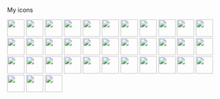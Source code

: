 My icons

<p align="left">
<a><img src="https://ise.web.app/icon/1.png" width="40" height="40" onmousedown="copyLink(1)" style="cursor:pointer;" /></a>
<a><img src="https://ise.web.app/icon/2.png" width="40" height="40" onmousedown="copyLink(2)" style="cursor:pointer;" /></a>
<a><img src="https://ise.web.app/icon/3.png" width="40" height="40" onmousedown="copyLink(3)" style="cursor:pointer;" /></a>
<a><img src="https://ise.web.app/icon/4.png" width="40" height="40" onmousedown="copyLink(4)" style="cursor:pointer;" /></a>
<a><img src="https://ise.web.app/icon/5.png" width="40" height="40" onmousedown="copyLink(5)" style="cursor:pointer;" /></a>
<a><img src="https://ise.web.app/icon/6.png" width="40" height="40" onmousedown="copyLink(6)" style="cursor:pointer;" /></a>
<a><img src="https://ise.web.app/icon/7.png" width="40" height="40" onmousedown="copyLink(7)" style="cursor:pointer;" /></a>
<a><img src="https://ise.web.app/icon/8.png" width="40" height="40" onmousedown="copyLink(8)" style="cursor:pointer;" /></a>
<a><img src="https://ise.web.app/icon/9.png" width="40" height="40" onmousedown="copyLink(9)" style="cursor:pointer;" /></a>
<a><img src="https://ise.web.app/icon/10.png" width="40" height="40" onmousedown="copyLink(10)" style="cursor:pointer;" /></a>
<a><img src="https://ise.web.app/icon/11.png" width="40" height="40" onmousedown="copyLink(11)" style="cursor:pointer;" /></a>
<a><img src="https://ise.web.app/icon/12.png" width="40" height="40" onmousedown="copyLink(12)" style="cursor:pointer;" /></a>
<a><img src="https://ise.web.app/icon/13.png" width="40" height="40" onmousedown="copyLink(13)" style="cursor:pointer;" /></a>
<a><img src="https://ise.web.app/icon/14.png" width="40" height="40" onmousedown="copyLink(14)" style="cursor:pointer;" /></a>
<a><img src="https://ise.web.app/icon/15.png" width="40" height="40" onmousedown="copyLink(15)" style="cursor:pointer;" /></a>
<a><img src="https://ise.web.app/icon/16.png" width="40" height="40" onmousedown="copyLink(16)" style="cursor:pointer;" /></a>
<a><img src="https://ise.web.app/icon/17.png" width="40" height="40" onmousedown="copyLink(17)" style="cursor:pointer;" /></a>
<a><img src="https://ise.web.app/icon/18.png" width="40" height="40" onmousedown="copyLink(18)" style="cursor:pointer;" /></a>
<a><img src="https://ise.web.app/icon/19.png" width="40" height="40" onmousedown="copyLink(19)" style="cursor:pointer;" /></a>
<a><img src="https://ise.web.app/icon/20.png" width="40" height="40" onmousedown="copyLink(20)" style="cursor:pointer;" /></a>
<a><img src="https://ise.web.app/icon/21.png" width="40" height="40" onmousedown="copyLink(21)" style="cursor:pointer;" /></a>
<a><img src="https://ise.web.app/icon/22.png" width="40" height="40" onmousedown="copyLink(22)" style="cursor:pointer;" /></a>
<a><img src="https://ise.web.app/icon/23.png" width="40" height="40" onmousedown="copyLink(23)" style="cursor:pointer;" /></a>
<a><img src="https://ise.web.app/icon/24.png" width="40" height="40" onmousedown="copyLink(24)" style="cursor:pointer;" /></a>
<a><img src="https://ise.web.app/icon/25.png" width="40" height="40" onmousedown="copyLink(25)" style="cursor:pointer;" /></a>
<a><img src="https://ise.web.app/icon/26.png" width="40" height="40" onmousedown="copyLink(26)" style="cursor:pointer;" /></a>
<a><img src="https://ise.web.app/icon/27.png" width="40" height="40" onmousedown="copyLink(27)" style="cursor:pointer;" /></a>
<a><img src="https://ise.web.app/icon/28.png" width="40" height="40" onmousedown="copyLink(28)" style="cursor:pointer;" /></a>
<a><img src="https://ise.web.app/icon/29.png" width="40" height="40" onmousedown="copyLink(29)" style="cursor:pointer;" /></a>
<a><img src="https://ise.web.app/icon/30.png" width="40" height="40" onmousedown="copyLink(30)" style="cursor:pointer;" /></a>
<a><img src="https://ise.web.app/icon/31.png" width="40" height="40" onmousedown="copyLink(31)" style="cursor:pointer;" /></a>
<a><img src="https://ise.web.app/icon/32.png" width="40" height="40" onmousedown="copyLink(32)" style="cursor:pointer;" /></a>
<a><img src="https://ise.web.app/icon/33.png" width="40" height="40" onmousedown="copyLink(33)" style="cursor:pointer;" /></a>
<a><img src="https://ise.web.app/icon/34.png" width="40" height="40" onmousedown="copyLink(34)" style="cursor:pointer;" /></a>
<a><img src="https://ise.web.app/icon/35.png" width="40" height="40" onmousedown="copyLink(35)" style="cursor:pointer;" /></a>
<a><img src="https://ise.web.app/icon/36.png" width="40" height="40" onmousedown="copyLink(36)" style="cursor:pointer;" /></a>
</p>

<script>
function copyLink(n) {
const url = `https://ise.web.app/fa/${n}.png`;
navigator.clipboard.writeText(url).then(() => {
console.log(`Copied: ${url}`);
}).catch(err => {
console.error('Failed to copy: ', err);
});
}
</script>
